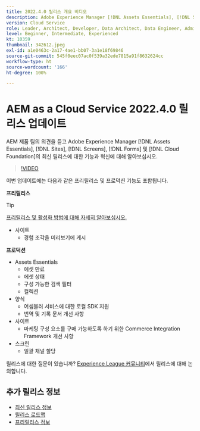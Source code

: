 ```yaml
---
title: 2022.4.0 릴리스 개요 비디오
description: Adobe Experience Manager [!DNL Assets Essentials], [!DNL Sites], [!DNL Screens], [!DNL Forms] 및 [!DNL Cloud Foundation]용 2022-4-0 릴리스의 최신 기능과 혁신에 대해 알아보십시오.
version: Cloud Service
role: Leader, Architect, Developer, Data Architect, Data Engineer, Admin, User
level: Beginner, Intermediate, Experienced
kt: 10359
thumbnail: 342612.jpeg
exl-id: a1e0463c-2a17-4ae1-bb07-3a1e18f69846
source-git-commit: 545f0eec07ac0f539a32ede7815a91f8632624cc
workflow-type: ht
source-wordcount: '166'
ht-degree: 100%

---
```


# AEM as a Cloud Service 2022.4.0 릴리스 업데이트

AEM 제품 팀의 의견을 듣고 Adobe Experience Manager [!DNL Assets Essentials], [!DNL Sites], [!DNL Screens], [!DNL Forms] 및 [!DNL Cloud Foundation]의 최신 릴리스에 대한 기능과 혁신에 대해 알아보십시오.

>[!VIDEO](https://video.tv.adobe.com/v/342612/?quality=12&learn=on)

이번 업데이트에는 다음과 같은 프리릴리스 및 프로덕션 기능도 포함됩니다.

**프리릴리스**

>[!TIP]
>
>[프리릴리스 및 활성화 방법에 대해 자세히 알아보십시오.](https://experienceleague.adobe.com/docs/experience-manager-cloud-service/content/release-notes/prerelease.html)

* 사이트
   * 경험 조각을 미리보기에 게시

**프로덕션**

* Assets Essentials
   * 에셋 만료
   * 에셋 상태
   * 구성 가능한 검색 필터
   * 컬렉션
* 양식
   * 어셈블러 서비스에 대한 로컬 SDK 지원
   * 번역 및 기록 문서 개선 사항
* 사이트
   * 마케팅 구성 요소를 구매 가능하도록 하기 위한 Commerce Integration Framework 개선 사항
* 스크린
   * 일괄 채널 할당

릴리스에 대한 질문이 있습니까?  [Experience League 커뮤니티](https://adobe.ly/3LO0gOo)에서 릴리스에 대해 논의합니다.

## 추가 릴리스 정보

* [최신 릴리스 정보](https://experienceleague.adobe.com/docs/experience-manager-cloud-service/content/release-notes/home.html)
* [릴리스 로드맵](https://experienceleague.adobe.com/docs/experience-manager-release-information/aem-release-updates/update-releases-roadmap.html)
* [프리릴리스 정보](https://experienceleague.adobe.com/docs/experience-manager-cloud-service/content/release-notes/prerelease.html)
